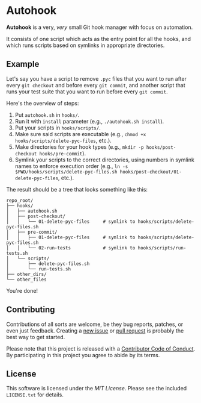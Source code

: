 # Autohook

**Autohook** is a very, _very_ small Git hook manager with focus on automation.

It consists of one script which acts as the entry point for all the hooks, and which runs scripts based on symlinks in appropriate directories.


## Example

Let's say you have a script to remove `.pyc` files that you want to run after every `git checkout` and before every `git commit`, and another script that runs your test suite that you want to run before every `git commit`.

Here's the overview of steps:

1. Put `autohook.sh` in `hooks/`.
2. Run it with `install` parameter (e.g., `./autohook.sh install`).
3. Put your scripts in `hooks/scripts/`.
4. Make sure said scripts are executable (e.g., `chmod +x hooks/scripts/delete-pyc-files`, etc.).
5. Make directories for your hook types (e.g., `mkdir -p hooks/post-checkout hooks/pre-commit`).
6. Symlink your scripts to the correct directories, using numbers in symlink names to enforce execution order (e.g., `ln -s $PWD/hooks/scripts/delete-pyc-files.sh hooks/post-checkout/01-delete-pyc-files`, etc.).

The result should be a tree that looks something like this:

```
repo_root/
├── hooks/
│   ├── autohook.sh
│   ├── post-checkout/
│   │   └── 01-delete-pyc-files     # symlink to hooks/scripts/delete-pyc-files.sh
│   ├── pre-commit/
│   │   ├── 01-delete-pyc-files     # symlink to hooks/scripts/delete-pyc-files.sh
│   │   └── 02-run-tests            # symlink to hooks/scripts/run-tests.sh
│   └── scripts/
│       ├── delete-pyc-files.sh
│       └── run-tests.sh
├── other_dirs/
└── other_files
```

You're done!


## Contributing

Contributions of all sorts are welcome, be they bug reports, patches, or even just feedback. Creating a [new issue](https://github.com/Autohook/Autohook/issues/new 'New Issue') or [pull request](https://github.com/Autohook/Autohook/compare 'New Pull Request') is probably the best way to get started.

Please note that this project is released with a [Contributor Code of Conduct](https://github.com/Autohook/Autohook/blob/master/CODE_OF_CONDUCT.md 'Autohook Code of Conduct'). By participating in this project you agree to abide by its terms.


## License

This software is licensed under the _MIT License_. Please see the included `LICENSE.txt` for details.
